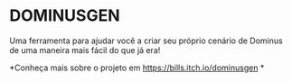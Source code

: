 # DOMINUSGEN

Uma ferramenta para ajudar você a criar seu próprio cenário de Dominus de uma maneira mais fácil do que já era!

*Conheça mais sobre o projeto em https://bills.itch.io/dominusgen *

